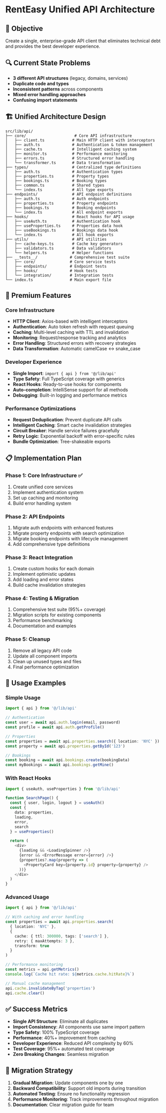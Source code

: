 # RentEasy Unified API Architecture

## 🎯 **Objective**
Create a single, enterprise-grade API client that eliminates technical debt and provides the best developer experience.

## 🔍 **Current State Problems**
- **3 different API structures** (legacy, domains, services)
- **Duplicate code and types**
- **Inconsistent patterns** across components
- **Mixed error handling approaches**
- **Confusing import statements**

## 🏗️ **Unified Architecture Design**

```
src/lib/api/
├── core/                     # Core API infrastructure
│   ├── client.ts            # Main HTTP client with interceptors
│   ├── auth.ts              # Authentication & token management
│   ├── cache.ts             # Intelligent caching system
│   ├── monitor.ts           # Performance monitoring
│   ├── errors.ts            # Structured error handling
│   └── transformer.ts       # Data transformation
├── types/                   # Centralized type definitions
│   ├── auth.ts              # Authentication types
│   ├── properties.ts        # Property types
│   ├── bookings.ts          # Booking types
│   ├── common.ts            # Shared types
│   └── index.ts             # All type exports
├── endpoints/               # API endpoint definitions
│   ├── auth.ts              # Auth endpoints
│   ├── properties.ts        # Property endpoints
│   ├── bookings.ts          # Booking endpoints
│   └── index.ts             # All endpoint exports
├── hooks/                   # React hooks for API usage
│   ├── useAuth.ts           # Authentication hook
│   ├── useProperties.ts     # Properties data hook
│   ├── useBookings.ts       # Bookings data hook
│   └── index.ts             # All hook exports
├── utils/                   # API utilities
│   ├── cache-keys.ts        # Cache key generators
│   ├── validators.ts        # Data validators
│   └── helpers.ts           # Helper functions
├── __tests__/              # Comprehensive test suite
│   ├── core/               # Core service tests
│   ├── endpoints/          # Endpoint tests
│   ├── hooks/              # Hook tests
│   └── integration/        # Integration tests
└── index.ts                # Main export file
```

## 🚀 **Premium Features**

### **Core Infrastructure**
- **HTTP Client**: Axios-based with intelligent interceptors
- **Authentication**: Auto token refresh with request queuing
- **Caching**: Multi-level caching with TTL and invalidation
- **Monitoring**: Request/response tracking and analytics
- **Error Handling**: Structured errors with recovery strategies
- **Data Transformation**: Automatic camelCase ↔ snake_case

### **Developer Experience**
- **Single Import**: `import { api } from '@/lib/api'`
- **Type Safety**: Full TypeScript coverage with generics
- **React Hooks**: Ready-to-use hooks for components
- **Auto-completion**: IntelliSense support for all methods
- **Debugging**: Built-in logging and performance metrics

### **Performance Optimizations**
- **Request Deduplication**: Prevent duplicate API calls
- **Intelligent Caching**: Smart cache invalidation strategies
- **Circuit Breaker**: Handle service failures gracefully
- **Retry Logic**: Exponential backoff with error-specific rules
- **Bundle Optimization**: Tree-shakeable exports

## 📋 **Implementation Plan**

### **Phase 1: Core Infrastructure** ✅
1. Create unified core services
2. Implement authentication system
3. Set up caching and monitoring
4. Build error handling system

### **Phase 2: API Endpoints**
1. Migrate auth endpoints with enhanced features
2. Migrate property endpoints with search optimization
3. Migrate booking endpoints with lifecycle management
4. Add comprehensive type definitions

### **Phase 3: React Integration**
1. Create custom hooks for each domain
2. Implement optimistic updates
3. Add loading and error states
4. Build cache invalidation strategies

### **Phase 4: Testing & Migration**
1. Comprehensive test suite (95%+ coverage)
2. Migration scripts for existing components
3. Performance benchmarking
4. Documentation and examples

### **Phase 5: Cleanup**
1. Remove all legacy API code
2. Update all component imports
3. Clean up unused types and files
4. Final performance optimization

## 🎨 **Usage Examples**

### **Simple Usage**
```typescript
import { api } from '@/lib/api'

// Authentication
const user = await api.auth.login(email, password)
const profile = await api.auth.getProfile()

// Properties
const properties = await api.properties.search({ location: 'NYC' })
const property = await api.properties.getById('123')

// Bookings
const booking = await api.bookings.create(bookingData)
const myBookings = await api.bookings.getMine()
```

### **With React Hooks**
```typescript
import { useAuth, useProperties } from '@/lib/api'

function SearchPage() {
  const { user, login, logout } = useAuth()
  const { 
    data: properties, 
    loading, 
    error, 
    search 
  } = useProperties()

  return (
    <div>
      {loading && <LoadingSpinner />}
      {error && <ErrorMessage error={error} />}
      {properties?.map(property => (
        <PropertyCard key={property.id} property={property} />
      ))}
    </div>
  )
}
```

### **Advanced Usage**
```typescript
import { api } from '@/lib/api'

// With caching and error handling
const properties = await api.properties.search(
  { location: 'NYC' },
  { 
    cache: { ttl: 300000, tags: ['search'] },
    retry: { maxAttempts: 3 },
    transform: true 
  }
)

// Performance monitoring
const metrics = api.getMetrics()
console.log(`Cache hit rate: ${metrics.cache.hitRate}%`)

// Manual cache management
api.cache.invalidateByTag('properties')
api.cache.clear()
```

## ✅ **Success Metrics**
- **Single API Structure**: Eliminate all duplicates
- **Import Consistency**: All components use same import pattern
- **Type Safety**: 100% TypeScript coverage
- **Performance**: 40%+ improvement from caching
- **Developer Experience**: Reduced API complexity by 60%
- **Test Coverage**: 95%+ automated test coverage
- **Zero Breaking Changes**: Seamless migration

## 🔄 **Migration Strategy**
1. **Gradual Migration**: Update components one by one
2. **Backward Compatibility**: Support old imports during transition
3. **Automated Testing**: Ensure no functionality regression
4. **Performance Monitoring**: Track improvements throughout migration
5. **Documentation**: Clear migration guide for team